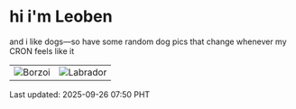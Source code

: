 # hi i'm Leoben

and i like dogs—so have some random dog pics that change whenever my CRON feels like it

|  |  |
|--------|----------|
| ![Borzoi](https://random-dog-vercel.vercel.app/api/random-borzoi?v=1758844246) | ![Labrador](https://random-dog-vercel.vercel.app/api/random-labrador?v=1758844246) |

Last updated: 2025-09-26 07:50 PHT
